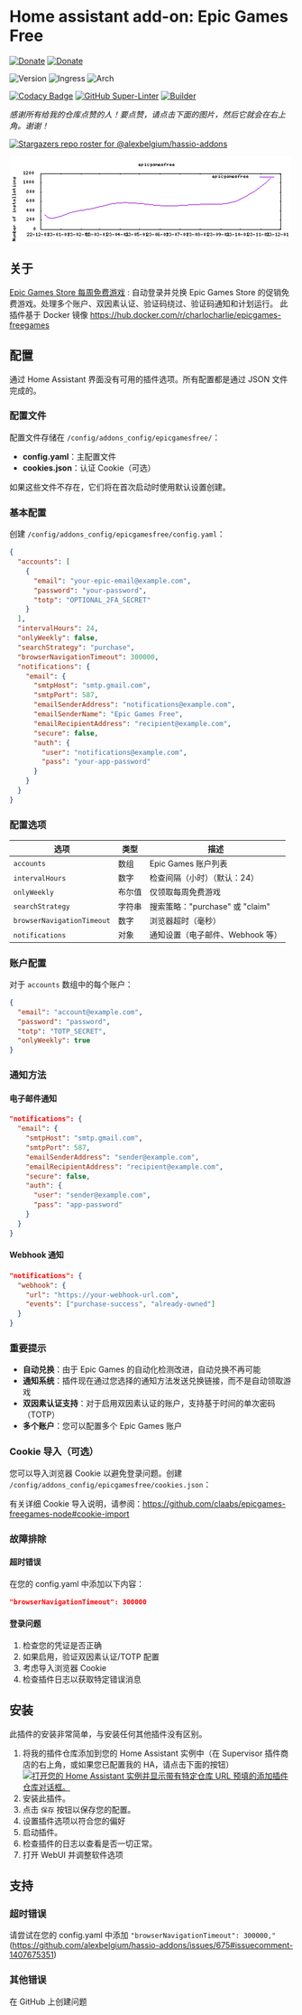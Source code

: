 # Home assistant add-on: Epic Games Free

[![Donate][donation-badge]](https://www.buymeacoffee.com/alexbelgium)
[![Donate][paypal-badge]](https://www.paypal.com/donate/?hosted_button_id=DZFULJZTP3UQA)

![Version](https://img.shields.io/badge/dynamic/yaml?label=版本&query=%24.version&url=https%3A%2F%2Fraw.githubusercontent.com%2Falexbelgium%2Fhassio-addons%2Fmaster%2Fepicgamesfree%2Fconfig.yaml)
![Ingress](https://img.shields.io/badge/dynamic/yaml?label=入口&query=%24.ingress&url=https%3A%2F%2Fraw.githubusercontent.com%2Falexbelgium%2Fhassio-addons%2Fmaster%2Fepicgamesfree%2Fconfig.yaml)
![Arch](https://img.shields.io/badge/dynamic/yaml?color=success&label=架构&query=%24.arch&url=https%3A%2F%2Fraw.githubusercontent.com%2Falexbelgium%2Fhassio-addons%2Fmaster%2Fepicgamesfree%2Fconfig.yaml)

[![Codacy Badge](https://app.codacy.com/project/badge/Grade/9c6cf10bdbba45ecb202d7f579b5be0e)](https://www.codacy.com/gh/alexbelgium/hassio-addons/dashboard?utm_source=github.com&utm_medium=referral&utm_content=alexbelgium/hassio-addons&utm_campaign=Badge_Grade)
[![GitHub Super-Linter](https://img.shields.io/github/actions/workflow/status/alexbelgium/hassio-addons/weekly-supelinter.yaml?label=Lint%20code%20base)](https://github.com/alexbelgium/hassio-addons/actions/workflows/weekly-supelinter.yaml)
[![Builder](https://img.shields.io/github/actions/workflow/status/alexbelgium/hassio-addons/onpush_builder.yaml?label=Builder)](https://github.com/alexbelgium/hassio-addons/actions/workflows/onpush_builder.yaml)

[donation-badge]: https://img.shields.io/badge/Buy%20me%20a%20coffee%20(no%20paypal)-%23d32f2f?logo=buy-me-a-coffee&style=flat&logoColor=white
[paypal-badge]: https://img.shields.io/badge/Buy%20me%20a%20coffee%20with%20Paypal-0070BA?logo=paypal&style=flat&logoColor=white

_感谢所有给我的仓库点赞的人！要点赞，请点击下面的图片，然后它就会在右上角。谢谢！_

[![Stargazers repo roster for @alexbelgium/hassio-addons](https://raw.githubusercontent.com/alexbelgium/hassio-addons/master/.github/stars2.svg)](https://github.com/alexbelgium/hassio-addons/stargazers)

![下载趋势](https://raw.githubusercontent.com/alexbelgium/hassio-addons/master/epicgamesfree/stats.png)

## 关于

[Epic Games Store 每周免费游戏](https://github.com/claabs/epicgames-freegames-node) : 自动登录并兑换 Epic Games Store 的促销免费游戏。处理多个账户、双因素认证、验证码绕过、验证码通知和计划运行。
此插件基于 Docker 镜像 https://hub.docker.com/r/charlocharlie/epicgames-freegames

## 配置

通过 Home Assistant 界面没有可用的插件选项。所有配置都是通过 JSON 文件完成的。

### 配置文件

配置文件存储在 `/config/addons_config/epicgamesfree/`：

- **config.yaml**：主配置文件
- **cookies.json**：认证 Cookie（可选）

如果这些文件不存在，它们将在首次启动时使用默认设置创建。

### 基本配置

创建 `/config/addons_config/epicgamesfree/config.yaml`：

```json
{
  "accounts": [
    {
      "email": "your-epic-email@example.com", 
      "password": "your-password",
      "totp": "OPTIONAL_2FA_SECRET"
    }
  ],
  "intervalHours": 24,
  "onlyWeekly": false,
  "searchStrategy": "purchase",
  "browserNavigationTimeout": 300000,
  "notifications": {
    "email": {
      "smtpHost": "smtp.gmail.com",
      "smtpPort": 587,
      "emailSenderAddress": "notifications@example.com",
      "emailSenderName": "Epic Games Free",
      "emailRecipientAddress": "recipient@example.com",
      "secure": false,
      "auth": {
        "user": "notifications@example.com",
        "pass": "your-app-password"
      }
    }
  }
}
```

### 配置选项

| 选项 | 类型 | 描述 |
|------|------|------|
| `accounts` | 数组 | Epic Games 账户列表 |
| `intervalHours` | 数字 | 检查间隔（小时）（默认：24） |
| `onlyWeekly` | 布尔值 | 仅领取每周免费游戏 |
| `searchStrategy` | 字符串 | 搜索策略："purchase" 或 "claim" |
| `browserNavigationTimeout` | 数字 | 浏览器超时（毫秒） |
| `notifications` | 对象 | 通知设置（电子邮件、Webhook 等） |

### 账户配置

对于 `accounts` 数组中的每个账户：

```json
{
  "email": "account@example.com",
  "password": "password",
  "totp": "TOTP_SECRET",
  "onlyWeekly": true
}
```

### 通知方法

#### 电子邮件通知
```json
"notifications": {
  "email": {
    "smtpHost": "smtp.gmail.com",
    "smtpPort": 587,
    "emailSenderAddress": "sender@example.com",
    "emailRecipientAddress": "recipient@example.com",
    "secure": false,
    "auth": {
      "user": "sender@example.com",
      "pass": "app-password"
    }
  }
}
```

#### Webhook 通知
```json
"notifications": {
  "webhook": {
    "url": "https://your-webhook-url.com",
    "events": ["purchase-success", "already-owned"]
  }
}
```

### 重要提示

- **自动兑换**：由于 Epic Games 的自动化检测改进，自动兑换不再可能
- **通知系统**：插件现在通过您选择的通知方法发送兑换链接，而不是自动领取游戏
- **双因素认证支持**：对于启用双因素认证的账户，支持基于时间的单次密码（TOTP）
- **多个账户**：您可以配置多个 Epic Games 账户

### Cookie 导入（可选）

您可以导入浏览器 Cookie 以避免登录问题。创建 `/config/addons_config/epicgamesfree/cookies.json`：

有关详细 Cookie 导入说明，请参阅：https://github.com/claabs/epicgames-freegames-node#cookie-import

### 故障排除

#### 超时错误
在您的 config.yaml 中添加以下内容：
```json
"browserNavigationTimeout": 300000
```

#### 登录问题
1. 检查您的凭证是否正确
2. 如果启用，验证双因素认证/TOTP 配置
3. 考虑导入浏览器 Cookie
4. 检查插件日志以获取特定错误消息

## 安装

此插件的安装非常简单，与安装任何其他插件没有区别。

1. 将我的插件仓库添加到您的 Home Assistant 实例中（在 Supervisor 插件商店的右上角，或如果您已配置我的 HA，请点击下面的按钮）
   [![打开您的 Home Assistant 实例并显示带有特定仓库 URL 预填的添加插件仓库对话框。](https://my.home-assistant.io/badges/supervisor_add_addon_repository.svg)](https://my.home-assistant.io/redirect/supervisor_add_addon_repository/?repository_url=https%3A%2F%2Fgithub.com%2Falexbelgium%2Fhassio-addons)
1. 安装此插件。
1. 点击 `保存` 按钮以保存您的配置。
1. 设置插件选项以符合您的偏好
1. 启动插件。
1. 检查插件的日志以查看是否一切正常。
1. 打开 WebUI 并调整软件选项

## 支持

### 超时错误

请尝试在您的 config.yaml 中添加 `"browserNavigationTimeout": 300000,"` (https://github.com/alexbelgium/hassio-addons/issues/675#issuecomment-1407675351)

### 其他错误

在 GitHub 上创建问题

[repository]: https://github.com/alexbelgium/hassio-addons